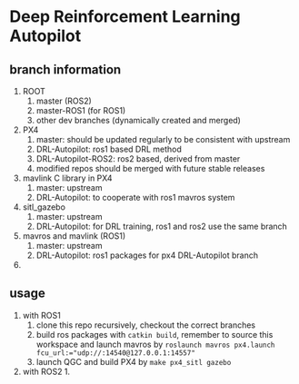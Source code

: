 # Deep Reinforcement Learning Autopilot

## branch information

1. ROOT
   1. master (ROS2)
   2. master-ROS1 (for ROS1)
   3. other dev branches (dynamically created and merged)
2. PX4
   1. master: should be updated regularly to be consistent with upstream
   2. DRL-Autopilot: ros1 based DRL method
   3. DRL-Autopilot-ROS2: ros2 based, derived from master
   4. modified repos should be merged with future stable releases
3. mavlink C library in PX4
   1. master: upstream
   2. DRL-Autopilot: to cooperate with ros1 mavros system
4. sitl_gazebo
   1. master: upstream
   2. DRL-Autopilot: for DRL training, ros1 and ros2 use the same branch
5. mavros and mavlink (ROS1)
   1. master: upstream
   2. DRL-Autopilot: ros1 packages for px4 DRL-Autopilot branch
6. 

## usage

1. with ROS1
   1. clone this repo recursively, checkout the correct branches
   2. build ros packages with `catkin build`, remember to source this workspace and launch mavros by `roslaunch mavros px4.launch fcu_url:="udp://:14540@127.0.0.1:14557"`
   3. launch QGC and build PX4 by `make px4_sitl gazebo`
2. with ROS2
   1. 

